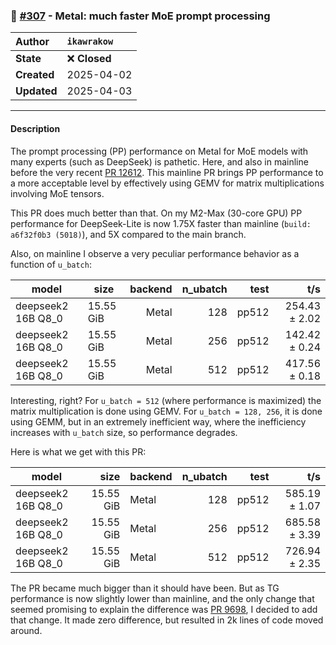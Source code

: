 ### 🔀 [#307](https://github.com/ikawrakow/ik_llama.cpp/pull/307) - Metal: much faster MoE prompt processing

| **Author** | `ikawrakow` |
| :--- | :--- |
| **State** | ❌ **Closed** |
| **Created** | 2025-04-02 |
| **Updated** | 2025-04-03 |

---

#### Description

The prompt processing (PP) performance on Metal for MoE models with many experts (such as DeepSeek) is pathetic. Here, and also in mainline before the very recent [PR 12612](https://github.com/ggml-org/llama.cpp/pull/12612). This mainline PR brings PP performance to a more acceptable level by effectively using GEMV for matrix multiplications involving MoE tensors.

This PR does much better than that. On my M2-Max (30-core GPU) PP performance for DeepSeek-Lite is now 1.75X faster than mainline (`build: a6f32f0b3 (5018)`), and 5X compared to the main branch.

Also, on mainline I observe a very peculiar performance behavior as a function of `u_batch`:

| model                          |       size |    backend    | n_ubatch |          test |                  t/s |
| --------------------- | ---------- | ------: | -------: | ------------: | -------------------: |
| deepseek2 16B Q8_0  |  15.55 GiB |   Metal      |       128 |         pp512 |        254.43 ± 2.02 |
| deepseek2 16B Q8_0  |  15.55 GiB |   Metal      |       256 |         pp512 |        142.42 ± 0.24 |
| deepseek2 16B Q8_0  |  15.55 GiB |   Metal      |       512 |         pp512 |        417.56 ± 0.18 |

Interesting, right? For `u_batch = 512` (where performance is maximized) the matrix multiplication is done using GEMV. For `u_batch = 128, 256`, it is done using GEMM, but in an extremely inefficient way, where the inefficiency increases with `u_batch` size, so performance degrades.

Here is what we get with this PR:

| model               |       size | backend    | n_ubatch |          test |              t/s |
| ------------------- | ---------: | ---------- | -------: | ------------: | ---------------: |
| deepseek2 16B Q8_0  |  15.55 GiB | Metal      |      128 |         pp512 |    585.19 ± 1.07 |
| deepseek2 16B Q8_0  |  15.55 GiB | Metal      |      256 |         pp512 |    685.58 ± 3.39 |
| deepseek2 16B Q8_0  |  15.55 GiB | Metal      |      512 |         pp512 |    726.94 ± 2.35 |

The PR became much bigger than it should have been. But as TG performance is now slightly lower than mainline, and the only change that seemed promising to explain the difference was [PR 9698](https://github.com/ggml-org/llama.cpp/pull/9698), I decided to add that change. It made zero difference, but resulted in 2k lines of code moved around.